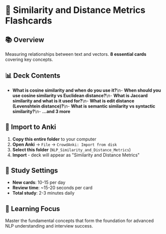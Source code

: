 # 🎯 Similarity and Distance Metrics Flashcards

## 📚 Overview
Measuring relationships between text and vectors. **8 essential cards** covering key concepts.

## 📊 Deck Contents
- **What is cosine similarity and when do you use it?**\n- **When should you use cosine similarity vs Euclidean distance?**\n- **What is Jaccard similarity and what is it used for?**\n- **What is edit distance (Levenshtein distance)?**\n- **What is semantic similarity vs syntactic similarity?**\n- **...and 3 more**

## 🚀 Import to Anki
1. **Copy this entire folder** to your computer
2. **Open Anki** → `File` → `CrowdAnki: Import from disk`
3. **Select this folder** (`NLP_Similarity_and_Distance_Metrics`)
4. **Import** - deck will appear as "Similarity and Distance Metrics"

## 📱 Study Settings
- **New cards**: 10-15 per day
- **Review time**: ~15-20 seconds per card
- **Total study**: 2-3 minutes daily

## 🎯 Learning Focus
Master the fundamental concepts that form the foundation for advanced NLP understanding and interview success.
